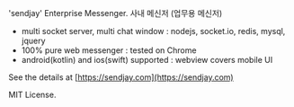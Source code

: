 'sendjay' Enterprise Messenger. 사내 메신저 (업무용 메신저)

- multi socket server, multi chat window : nodejs, socket.io, redis, mysql, jquery
- 100% pure web messenger : tested on Chrome
- android(kotlin) and ios(swift) supported : webview covers mobile UI

See the details at [https://sendjay.com](https://sendjay.com)

MIT License.